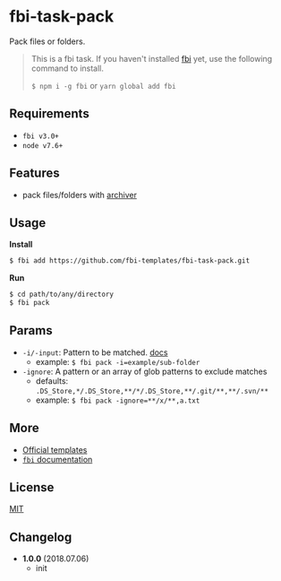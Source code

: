 # fbi-task-pack
Pack files or folders.

> This is a fbi task. If you haven't installed [fbi](https://github.com/AlloyTeam/fbi) yet, use the following command to install.
>
> `$ npm i -g fbi` or `yarn global add fbi`

## Requirements
- `fbi v3.0+`
- `node v7.6+`

## Features

- pack files/folders with [archiver](https://github.com/archiverjs/node-archiver)

## Usage

**Install**

```bash
$ fbi add https://github.com/fbi-templates/fbi-task-pack.git
```

**Run**

```bash
$ cd path/to/any/directory
$ fbi pack
```

## Params

- `-i/-input`: Pattern to be matched. [docs](https://github.com/isaacs/node-glob#glob-primer)
  - example: `$ fbi pack -i=example/sub-folder`
- `-ignore`: A pattern or an array of glob patterns to exclude matches
  - defaults: `.DS_Store,*/.DS_Store,**/*/.DS_Store,**/.git/**,**/.svn/**`
  - example: `$ fbi pack -ignore=**/x/**,a.txt`

## More
- [Official templates](https://github.com/fbi-templates)
- [`fbi` documentation](https://neikvon.gitbooks.io/fbi/content/)

## License
[MIT](https://opensource.org/licenses/MIT)

## Changelog

- **1.0.0** (2018.07.06)
  - init
